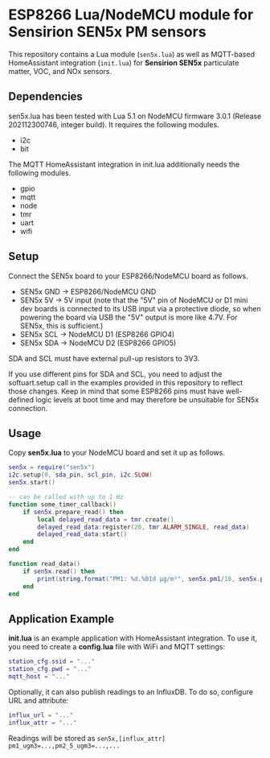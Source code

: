 # ESP8266 Lua/NodeMCU module for Sensirion SEN5x PM sensors

This repository contains a Lua module (`sen5x.lua`) as well as
MQTT-based HomeAssistant integration (`init.lua`) for **Sensirion SEN5x**
particulate matter, VOC, and NOx sensors.

## Dependencies

sen5x.lua has been tested with Lua 5.1 on NodeMCU firmware 3.0.1 (Release
202112300746, integer build). It requires the following modules.

* i2c
* bit

The MQTT HomeAssistant integration in init.lua additionally needs the following
modules.

* gpio
* mqtt
* node
* tmr
* uart
* wifi

## Setup

Connect the SEN5x board to your ESP8266/NodeMCU board as follows.

* SEN5x GND → ESP8266/NodeMCU GND
* SEN5x 5V → 5V input (note that the "5V" pin of NodeMCU or D1 mini dev boards is connected to its USB input via a protective diode, so when powering the board via USB the "5V" output is more like 4.7V. For SEN5x, this is sufficient.)
* SEN5x SCL → NodeMCU D1 (ESP8266 GPIO4)
* SEN5x SDA → NodeMCU D2 (ESP8266 GPIO5)

SDA and SCL must have external pull-up resistors to 3V3.

If you use different pins for SDA and SCL, you need to adjust the
softuart.setup call in the examples provided in this repository to reflect
those changes. Keep in mind that some ESP8266 pins must have well-defined logic
levels at boot time and may therefore be unsuitable for SEN5x connection.

## Usage

Copy **sen5x.lua** to your NodeMCU board and set it up as follows.

```lua
sen5x = require("sen5x")
i2c.setup(0, sda_pin, scl_pin, i2c.SLOW)
sen5x.start()

-- can be called with up to 1 Hz
function some_timer_callback()
	if sen5x.prepare_read() then
		local delayed_read_data = tmr.create()
		delayed_read_data:register(20, tmr.ALARM_SINGLE, read_data)
		delayed_read_data:start()
	end
end

function read_data()
	if sen5x.read() then
		print(string.format("PM1: %d.%01d µg/m³", sen5x.pm1/10, sen5x.pm1%10))
	end
end
```

## Application Example

**init.lua** is an example application with HomeAssistant integration.
To use it, you need to create a **config.lua** file with WiFi and MQTT settings:

```lua
station_cfg.ssid = "..."
station_cfg.pwd = "..."
mqtt_host = "..."
```

Optionally, it can also publish readings to an InfluxDB.
To do so, configure URL and attribute:

```lua
influx_url = "..."
influx_attr = "..."
```

Readings will be stored as `sen5x,[influx_attr] pm1_ugm3=...,pm2_5_ugm3=...,...`
